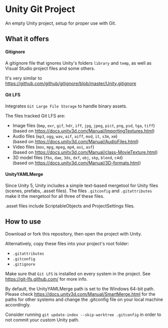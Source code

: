 Unity Git Project
=================
An empty Unity project, setup for proper use with Git.

## What it offers
#### Gitignore
A gitignore file that ignores Unity's folders `library` and `temp`, as well as Visual Studio project files and some others.

It's very similar to https://github.com/github/gitignore/blob/master/Unity.gitignore

#### Git LFS
Integrates `Git Large File Storage` to handle binary assets.

The files tracked Git LFS are:
* Image files (`bmp`, `exr`, `gif`, `hdr`, `iff`, `jpg`, `jpeg`, `pict`, `png`, `psd`, `tga`, `tiff`)<br>
  (based on https://docs.unity3d.com/Manual/ImportingTextures.html)
* Audio files (`mp3`, `ogg`, `wav`, `aif`, `aiff`, `mod`, `it`, `s3m`, `xm`)<br>
  (based on https://docs.unity3d.com/Manual/AudioFiles.html)
* Video files (`mov`, `mpg`, `mpeg`, `mp4`, `avi`, `asf`)<br>
  (based on https://docs.unity3d.com/Manual/class-MovieTexture.html)
* 3D model files (`fbx`, `dae`, `3ds`, `dxf`, `obj`, `skp`, `blend`, `c4d`)<br>
  (based on https://docs.unity3d.com/Manual/3D-formats.html)

#### UnityYAMLMerge
Since Unity 5, Unity includes a simple text-based mergetool for Unity files (scenes, prefabs, .asset files).
The files `.gitconfig` and `.gitattributes` make it the mergetool for all three of these files.

.asset files include ScriptableObjects and ProjectSettings files.

## How to use
Download or fork this repository, then open the project with Unity.

Alternatively, copy these files into your project's root folder:
* `.gitattributes`
* `.gitconfig`
* `.gitignore`

Make sure that `Git LFS` is installed on every system in the project. See https://git-lfs.github.com/ for more info.

By default, the UnityYAMLMerge path is set to the Windows 64-bit path.
Please check https://docs.unity3d.com/Manual/SmartMerge.html for the paths for other systems
and change the .gitconfig file on your local machine accordingly.

Consider running `git update-index --skip-worktree .gitconfig` in order to not commit your custom Unity path.